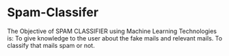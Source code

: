 # Spam-Classifer
The Objective of SPAM CLASSIFIER using Machine Learning Technologies is: To give knowledge to the user about the fake mails and relevant mails. To classify that mails spam or not.
